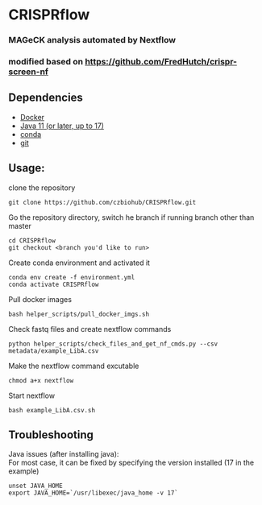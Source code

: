 # CRISPRflow
### MAGeCK analysis automated by Nextflow
### modified based on https://github.com/FredHutch/crispr-screen-nf

## Dependencies
- [Docker](https://docs.docker.com/get-docker/)
- [Java 11 (or later, up to 17)](https://www.oracle.com/java/technologies/downloads/)
- [conda](https://conda.io/projects/conda/en/latest/user-guide/install/index.html)
- [git](https://git-scm.com/book/en/v2/Getting-Started-Installing-Git)

## Usage: 
clone the repository
```
git clone https://github.com/czbiohub/CRISPRflow.git
```
Go the repository directory, switch he branch if running branch other than master
```
cd CRISPRflow
git checkout <branch you'd like to run>
```
Create conda environment and activated it
```
conda env create -f environment.yml
conda activate CRISPRflow
```
Pull docker images
```
bash helper_scripts/pull_docker_imgs.sh
```
Check fastq files and create nextflow commands
```
python helper_scripts/check_files_and_get_nf_cmds.py --csv metadata/example_LibA.csv
```
Make the nextflow command excutable
```
chmod a+x nextflow
```
Start nextflow
```
bash example_LibA.csv.sh
```

## Troubleshooting
Java issues (after installing java):  
For most case, it can be fixed by specifying the version installed (17 in the example)
```
unset JAVA_HOME
export JAVA_HOME=`/usr/libexec/java_home -v 17`
```
